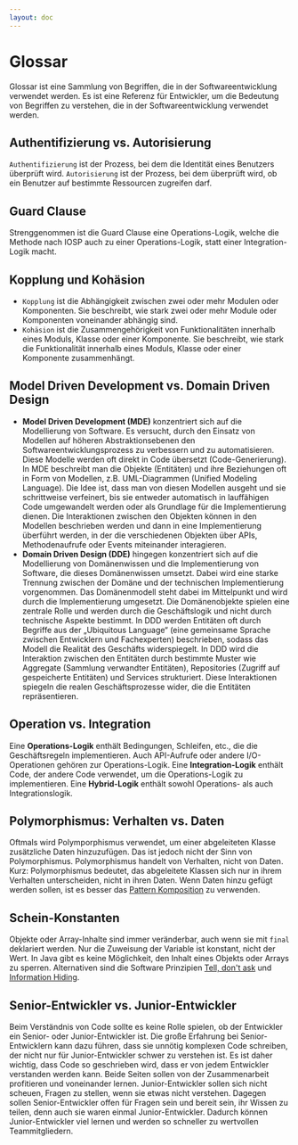 ```yaml
---
layout: doc
---
```


# Glossar

Glossar ist eine Sammlung von Begriffen, die in der Softwareentwicklung verwendet werden.
Es ist eine Referenz für Entwickler, um die Bedeutung von Begriffen zu verstehen, die in der Softwareentwicklung verwendet werden.

## Authentifizierung vs. Autorisierung

`Authentifizierung` ist der Prozess, bei dem die Identität eines Benutzers überprüft wird.
`Autorisierung` ist der Prozess, bei dem überprüft wird, ob ein Benutzer auf bestimmte Ressourcen zugreifen darf.

## Guard Clause

Strenggenommen ist die Guard Clause eine Operations-Logik, welche die Methode nach IOSP auch zu einer Operations-Logik, statt einer Integration-Logik macht.

## Kopplung und Kohäsion

- `Kopplung` ist die Abhängigkeit zwischen zwei oder mehr Modulen oder Komponenten.
Sie beschreibt, wie stark zwei oder mehr Module oder Komponenten voneinander abhängig sind.
- `Kohäsion` ist die Zusammengehörigkeit von Funktionalitäten innerhalb eines Moduls, Klasse oder einer Komponente.
Sie beschreibt, wie stark die Funktionalität innerhalb eines Moduls, Klasse oder einer Komponente zusammenhängt.

## Model Driven Development vs. Domain Driven Design

- **Model Driven Development (MDE)** konzentriert sich auf die Modellierung von Software.
Es versucht, durch den Einsatz von Modellen auf höheren Abstraktionsebenen den Softwareentwicklungsprozess zu verbessern und zu automatisieren.
Diese Modelle werden oft direkt in Code übersetzt (Code-Generierung).
In MDE beschreibt man die Objekte (Entitäten) und ihre Beziehungen oft in Form von Modellen, z.B. UML-Diagrammen (Unified Modeling Language).
Die Idee ist, dass man von diesen Modellen ausgeht und sie schrittweise verfeinert, bis sie entweder automatisch in lauffähigen Code umgewandelt werden oder als Grundlage für die Implementierung dienen.
Die Interaktionen zwischen den Objekten können in den Modellen beschrieben werden und dann in eine Implementierung überführt werden, in der die verschiedenen Objekten über APIs, Methodenaufrufe oder Events miteinander interagieren.
- **Domain Driven Design (DDE)** hingegen konzentriert sich auf die Modellierung von Domänenwissen und die Implementierung von Software, die dieses Domänenwissen umsetzt.
Dabei wird eine starke Trennung zwischen der Domäne und der technischen Implementierung vorgenommen.
Das Domänenmodell steht dabei im Mittelpunkt und wird durch die Implementierung umgesetzt.
Die Domänenobjekte spielen eine zentrale Rolle und werden durch die Geschäftslogik und nicht durch technische Aspekte bestimmt.
In DDD werden Entitäten oft durch Begriffe aus der „Ubiquitous Language“ (eine gemeinsame Sprache zwischen Entwicklern und Fachexperten) beschrieben, sodass das Modell die Realität des Geschäfts widerspiegelt.
In DDD wird die Interaktion zwischen den Entitäten durch bestimmte Muster wie Aggregate (Sammlung verwandter Entitäten), Repositories (Zugriff auf gespeicherte Entitäten) und Services strukturiert. Diese Interaktionen spiegeln die realen Geschäftsprozesse wider, die die Entitäten repräsentieren.

## Operation vs. Integration

Eine **Operations-Logik** enthält Bedingungen, Schleifen, etc., die die Geschäftsregeln implementieren.
Auch API-Aufrufe oder andere I/O-Operationen gehören zur Operations-Logik.
Eine **Integration-Logik** enthält Code, der andere Code verwendet, um die Operations-Logik zu implementieren.
Eine **Hybrid-Logik** enthält sowohl Operations- als auch Integrationslogik.

## Polymorphismus: Verhalten vs. Daten

Oftmals wird Polymporphismus verwendet, um einer abgeleiteten Klasse zusätzliche Daten hinzuzufügen.
Das ist jedoch nicht der Sinn von Polymorphismus.
Polymorphismus handelt von Verhalten, nicht von Daten.
Kurz: Polymorphismus bedeutet, das abgeleitete Klassen sich nur in ihrem Verhalten unterscheiden, nicht in ihren Daten.
Wenn Daten hinzu gefügt werden sollen, ist es besser das [Pattern Komposition](./structural#composite) zu verwenden.

## Schein-Konstanten

Objekte oder Array-Inhalte sind immer veränderbar, auch wenn sie mit `final` deklariert werden.
Nur die Zuweisung der Variable ist konstant, nicht der Wert.
In Java gibt es keine Möglichkeit, den Inhalt eines Objekts oder Arrays zu sperren.
Alternativen sind die Software Prinzipien [Tell, don't ask](./2.principles/principles#tda-ie) und [Information Hiding](./2.principles/principles#ih-e).

## Senior-Entwickler vs. Junior-Entwickler

Beim Verständnis von Code sollte es keine Rolle spielen, ob der Entwickler ein Senior- oder Junior-Entwickler ist.
Die große Erfahrung bei Senior-Entwicklern kann dazu führen, dass sie unnötig komplexen Code schreiben, der nicht nur für Junior-Entwickler schwer zu verstehen ist.
Es ist daher wichtig, dass Code so geschrieben wird, dass er von jedem Entwickler verstanden werden kann.
Beide Seiten sollen von der Zusammenarbeit profitieren und voneinander lernen.
Junior-Entwickler sollen sich nicht scheuen, Fragen zu stellen, wenn sie etwas nicht verstehen.
Dagegen sollen Senior-Entwickler offen für Fragen sein und bereit sein, ihr Wissen zu teilen, denn auch sie waren einmal Junior-Entwickler.
Dadurch können Junior-Entwickler viel lernen und werden so schneller zu wertvollen Teammitgliedern.
